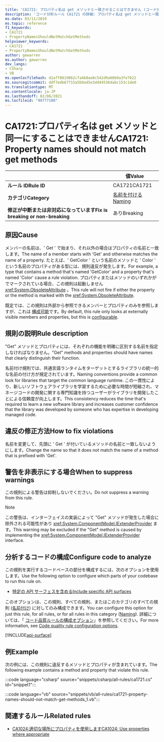 ```yaml
---
title: 'CA1721: プロパティ名は get メソッドと一致させることはできません (コード分析)'
description: 'コード分析ルール CA1721 の詳細: プロパティ名は get メソッドと一致しない必要があります'
ms.date: 03/11/2019
ms.topic: reference
f1_keywords:
- CA1721
- PropertyNamesShouldNotMatchGetMethods
helpviewer_keywords:
- CA1721
- PropertyNamesShouldNotMatchGetMethods
author: gewarren
ms.author: gewarren
dev_langs:
- CSharp
- VB
ms.openlocfilehash: d1aff8819862cfa4b8ae8c542d9a60b9a3fe7622
ms.sourcegitcommit: ddf7edb67715a5b9a45e3dd44536dabc153c1de0
ms.translationtype: MT
ms.contentlocale: ja-JP
ms.lasthandoff: 02/06/2021
ms.locfileid: "99777100"
---
```

# <a name="ca1721-property-names-should-not-match-get-methods"></a><span data-ttu-id="2eb8b-103">CA1721:プロパティ名は get メソッドと同一にすることはできません</span><span class="sxs-lookup"><span data-stu-id="2eb8b-103">CA1721: Property names should not match get methods</span></span>

| | <span data-ttu-id="2eb8b-104">値</span><span class="sxs-lookup"><span data-stu-id="2eb8b-104">Value</span></span> |
|-|-|
| <span data-ttu-id="2eb8b-105">**ルール ID**</span><span class="sxs-lookup"><span data-stu-id="2eb8b-105">**Rule ID**</span></span> |<span data-ttu-id="2eb8b-106">CA1721</span><span class="sxs-lookup"><span data-stu-id="2eb8b-106">CA1721</span></span>|
| <span data-ttu-id="2eb8b-107">**カテゴリ**</span><span class="sxs-lookup"><span data-stu-id="2eb8b-107">**Category**</span></span> |[<span data-ttu-id="2eb8b-108">名前を付ける</span><span class="sxs-lookup"><span data-stu-id="2eb8b-108">Naming</span></span>](naming-warnings.md)|
| <span data-ttu-id="2eb8b-109">**修正が中断または非対応になっています**</span><span class="sxs-lookup"><span data-stu-id="2eb8b-109">**Fix is breaking or non-breaking**</span></span> |<span data-ttu-id="2eb8b-110">あり</span><span class="sxs-lookup"><span data-stu-id="2eb8b-110">Breaking</span></span>|

## <a name="cause"></a><span data-ttu-id="2eb8b-111">原因</span><span class="sxs-lookup"><span data-stu-id="2eb8b-111">Cause</span></span>

<span data-ttu-id="2eb8b-112">メンバーの名前は、' Get ' で始まり、それ以外の場合はプロパティの名前と一致します。</span><span class="sxs-lookup"><span data-stu-id="2eb8b-112">The name of a member starts with 'Get' and otherwise matches the name of a property.</span></span> <span data-ttu-id="2eb8b-113">たとえば、' GetColor ' という名前のメソッドと ' Color ' という名前のプロパティがある型には、規則違反が発生します。</span><span class="sxs-lookup"><span data-stu-id="2eb8b-113">For example, a type that contains a method that's named 'GetColor' and a property that's named 'Color' cause a rule violation.</span></span>
<span data-ttu-id="2eb8b-114">プロパティまたはメソッドのいずれかがでマークされている場合、この規則は起動しません <xref:System.ObsoleteAttribute> 。</span><span class="sxs-lookup"><span data-stu-id="2eb8b-114">This rule will not fire if either the property or the method is marked with the <xref:System.ObsoleteAttribute>.</span></span>

<span data-ttu-id="2eb8b-115">既定では、この規則は外部から参照できるメンバーとプロパティのみを参照しますが、これは [構成可能](#configure-code-to-analyze)です。</span><span class="sxs-lookup"><span data-stu-id="2eb8b-115">By default, this rule only looks at externally visible members and properties, but this is [configurable](#configure-code-to-analyze).</span></span>

## <a name="rule-description"></a><span data-ttu-id="2eb8b-116">規則の説明</span><span class="sxs-lookup"><span data-stu-id="2eb8b-116">Rule description</span></span>

<span data-ttu-id="2eb8b-117">"Get" メソッドとプロパティには、それぞれの機能を明確に区別する名前を指定しなければなりません。</span><span class="sxs-lookup"><span data-stu-id="2eb8b-117">"Get" methods and properties should have names that clearly distinguish their function.</span></span>

<span data-ttu-id="2eb8b-118">名前付け規則では、共通言語ランタイムをターゲットとするライブラリの統一的な名前の付け方が規定されています。</span><span class="sxs-lookup"><span data-stu-id="2eb8b-118">Naming conventions provide a common look for libraries that target the common language runtime.</span></span> <span data-ttu-id="2eb8b-119">この一貫性により、新しいソフトウェアライブラリを学習するために必要な時間が短縮され、マネージコードの開発に関する専門知識を持つユーザーがライブラリを開発したことによる信頼度が向上します。</span><span class="sxs-lookup"><span data-stu-id="2eb8b-119">This consistency reduces the time that's required to learn a new software library and increases customer confidence that the library was developed by someone who has expertise in developing managed code.</span></span>

## <a name="how-to-fix-violations"></a><span data-ttu-id="2eb8b-120">違反の修正方法</span><span class="sxs-lookup"><span data-stu-id="2eb8b-120">How to fix violations</span></span>

<span data-ttu-id="2eb8b-121">名前を変更して、先頭に ' Get ' が付いているメソッドの名前と一致しないようにします。</span><span class="sxs-lookup"><span data-stu-id="2eb8b-121">Change the name so that it does not match the name of a method that is prefixed with 'Get'.</span></span>

## <a name="when-to-suppress-warnings"></a><span data-ttu-id="2eb8b-122">警告を非表示にする場合</span><span class="sxs-lookup"><span data-stu-id="2eb8b-122">When to suppress warnings</span></span>

<span data-ttu-id="2eb8b-123">この規則による警告は抑制しないでください。</span><span class="sxs-lookup"><span data-stu-id="2eb8b-123">Do not suppress a warning from this rule.</span></span>

> [!NOTE]
> <span data-ttu-id="2eb8b-124">この警告は、インターフェイスの実装によって "Get" メソッドが発生した場合に除外される可能性があり <xref:System.ComponentModel.IExtenderProvider> ます。</span><span class="sxs-lookup"><span data-stu-id="2eb8b-124">This warning may be excluded if the "Get" method is caused by implementing the <xref:System.ComponentModel.IExtenderProvider> interface.</span></span>

## <a name="configure-code-to-analyze"></a><span data-ttu-id="2eb8b-125">分析するコードの構成</span><span class="sxs-lookup"><span data-stu-id="2eb8b-125">Configure code to analyze</span></span>

<span data-ttu-id="2eb8b-126">この規則を実行するコードベースの部分を構成するには、次のオプションを使用します。</span><span class="sxs-lookup"><span data-stu-id="2eb8b-126">Use the following option to configure which parts of your codebase to run this rule on.</span></span>

- [<span data-ttu-id="2eb8b-127">特定の API サーフェスを含める</span><span class="sxs-lookup"><span data-stu-id="2eb8b-127">Include specific API surfaces</span></span>](#include-specific-api-surfaces)

<span data-ttu-id="2eb8b-128">このオプションは、この規則、すべての規則、またはこのカテゴリのすべての規則 ([名前付け](naming-warnings.md)) に対してのみ構成できます。</span><span class="sxs-lookup"><span data-stu-id="2eb8b-128">You can configure this option for just this rule, for all rules, or for all rules in this category ([Naming](naming-warnings.md)).</span></span> <span data-ttu-id="2eb8b-129">詳細については、「 [コード品質ルールの構成オプション](../code-quality-rule-options.md)」を参照してください。</span><span class="sxs-lookup"><span data-stu-id="2eb8b-129">For more information, see [Code quality rule configuration options](../code-quality-rule-options.md).</span></span>

[!INCLUDE[api-surface](~/includes/code-analysis/api-surface.md)]

## <a name="example"></a><span data-ttu-id="2eb8b-130">例</span><span class="sxs-lookup"><span data-stu-id="2eb8b-130">Example</span></span>

<span data-ttu-id="2eb8b-131">次の例には、この規則に違反するメソッドとプロパティが含まれています。</span><span class="sxs-lookup"><span data-stu-id="2eb8b-131">The following example contains a method and property that violate this rule.</span></span>

:::code language="csharp" source="snippets/csharp/all-rules/ca1721.cs" id="snippet1":::

:::code language="vb" source="snippets/vb/all-rules/ca1721-property-names-should-not-match-get-methods_1.vb":::

## <a name="related-rules"></a><span data-ttu-id="2eb8b-132">関連するルール</span><span class="sxs-lookup"><span data-stu-id="2eb8b-132">Related rules</span></span>

- [<span data-ttu-id="2eb8b-133">CA1024:適切な場所にプロパティを使用します</span><span class="sxs-lookup"><span data-stu-id="2eb8b-133">CA1024: Use properties where appropriate</span></span>](ca1024.md)
